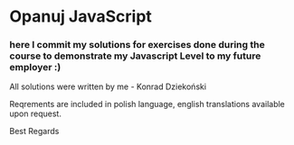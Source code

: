 # Opanuj JavaScript

### here I commit my solutions for exercises done during the course to demonstrate my Javascript Level to my future employer :)

All solutions were written by me - Konrad Dziekoński

Reqrements are included in polish language, english translations available upon request.

Best Regards